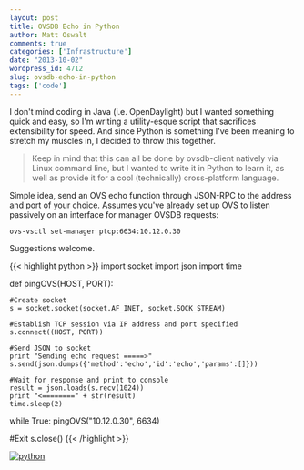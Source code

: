 ```yaml
---
layout: post
title: OVSDB Echo in Python
author: Matt Oswalt
comments: true
categories: ['Infrastructure']
date: "2013-10-02"
wordpress_id: 4712
slug: ovsdb-echo-in-python
tags: ['code']
---
```



I don't mind coding in Java (i.e. OpenDaylight) but I wanted something quick and easy, so I'm writing a utility-esque script that sacrifices extensibility for speed. And since Python is something I've been meaning to stretch my muscles in, I decided to throw this together.

> Keep in mind that this can all be done by ovsdb-client natively via Linux command line, but I wanted to write it in Python to learn it, as well as provide it for a cool (technically) cross-platform language.

Simple idea, send an OVS echo function through JSON-RPC to the address and port of your choice. Assumes you've already set up OVS to listen passively on an interface for manager OVSDB requests:
    
    ovs-vsctl set-manager ptcp:6634:10.12.0.30

Suggestions welcome.

{{< highlight python >}}
import socket
import json
import time
 
def pingOVS(HOST, PORT):
    
    #Create socket
    s = socket.socket(socket.AF_INET, socket.SOCK_STREAM)
 
    #Establish TCP session via IP address and port specified
    s.connect((HOST, PORT))
 
    #Send JSON to socket
    print "Sending echo request =====>"
    s.send(json.dumps({'method':'echo','id':'echo','params':[]}))
 
    #Wait for response and print to console
    result = json.loads(s.recv(1024))
    print "<========" + str(result)
    time.sleep(2)
 
while True:
    pingOVS("10.12.0.30", 6634)
 
#Exit
s.close()
{{< /highlight >}}

[![python](/assets/2013/10/python.png)](/assets/2013/10/python.png)




